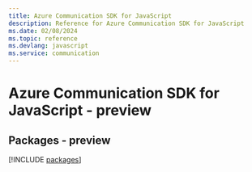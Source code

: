 ```yaml
---
title: Azure Communication SDK for JavaScript
description: Reference for Azure Communication SDK for JavaScript
ms.date: 02/08/2024
ms.topic: reference
ms.devlang: javascript
ms.service: communication
---
```

# Azure Communication SDK for JavaScript - preview
## Packages - preview
[!INCLUDE [packages](communication-index.md)]